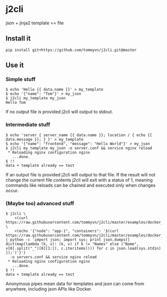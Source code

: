 j2cli
=====

json + jinja2 template == file

## Install it

`pip install git+https://github.com/tommyvn/j2cli.git@master`

## Use it

### Simple stuff

```ShellSession
$ echo 'Hello {{ data.name }}' > my_template
$ echo '{"name": "Tom"}' > my_json
$ j2cli my_template my_json
Hello Tom
```
If no output file is provided j2cli will output to stdout.

### Intermediate stuff

```ShellSession
$ echo 'server { server_name {{ data.name }}; location / { echo {{ data.message }}; } }' > my_template
$ echo '{"name": "frontend", "message": "Hello World"}' > my_json
$ j2cli my_template my_json -o server.conf && service nginx reload
 * Reloading nginx configuration nginx
   ...done.
$ !!
data + template already == test
```
If an output file is provided j2cli will output to that file.
If the result will not change the current file contents j2cli will exit with a status of 1, meaning commands like reloads can be chained and executed only when changes occur.

### (Maybe too) advanced stuff

```ShellSession
$ j2cli \
    <(curl https://raw.githubusercontent.com/tommyvn/j2cli/master/examples/docker_to_nginx/nginx.template) \
    <(echo '{"node": "app-1", "containers": '$(curl https://raw.githubusercontent.com/tommyvn/j2cli/master/examples/docker_to_nginx/nginx.template | python -c 'import json; import sys; print json.dumps([ dict(map(lambda (k, v): (k, v) if k != "Names" else ("Name", v[0].split("_")[0][1:]), c.iteritems())) for c in json.load(sys.stdin) ]);')'}')
  -o servers.conf && service nginx reload
 * Reloading nginx configuration nginx
   ...done.
$ !!
data + template already == test
```
Anonymous pipes mean data for templates and json can come from anywhere, including json APIs like Docker.
